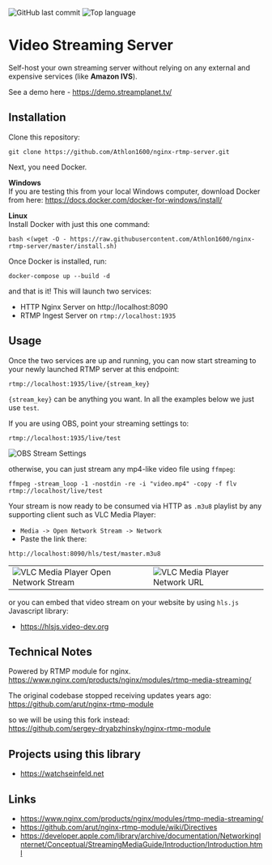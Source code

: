 ![GitHub last commit](https://img.shields.io/github/last-commit/athlon1600/nginx-rtmp-server)
![Top language](https://img.shields.io/github/languages/top/athlon1600/nginx-rtmp-server)

# Video Streaming Server

Self-host your own streaming server without relying on any external and expensive services (like **Amazon IVS**).

See a demo here - https://demo.streamplanet.tv/

## Installation

Clone this repository:

```shell
git clone https://github.com/Athlon1600/nginx-rtmp-server.git
```

Next, you need Docker.

**Windows**  
If you are testing this from your local Windows computer, download Docker from here:
https://docs.docker.com/docker-for-windows/install/

**Linux**  
Install Docker with just this one command:

```shell
bash <(wget -O - https://raw.githubusercontent.com/Athlon1600/nginx-rtmp-server/master/install.sh)
```

Once Docker is installed, run:

```shell
docker-compose up --build -d
```

and that is it! This will launch two services:

- HTTP Nginx Server on http://localhost:8090
- RTMP Ingest Server on `rtmp://localhost:1935`

## Usage

Once the two services are up and running, you can now start streaming to your newly launched RTMP server at this endpoint:

```shell
rtmp://localhost:1935/live/{stream_key}
```

`{stream_key}` can be anything you want. In all the examples below we just use `test`.

If you are using OBS, point your streaming settings to:

```shell
rtmp://localhost:1935/live/test
```

![OBS Stream Settings](https://i.imgur.com/iH5Zp2Q.png)


otherwise, you can just stream any mp4-like video file using `ffmpeg`:

```shell
ffmpeg -stream_loop -1 -nostdin -re -i "video.mp4" -copy -f flv rtmp://localhost/live/test
```

Your stream is now ready to be consumed via HTTP as `.m3u8` playlist by any supporting client such as VLC Media Player:
- `Media -> Open Network Stream -> Network`
- Paste the link there:

```shell
http://localhost:8090/hls/test/master.m3u8
```

|  |                                                                  |
|---------|------------------------------------------------------------------|
| ![VLC Media Player Open Network Stream](https://i.imgur.com/gSBSZqO.png) | ![VLC Media Player Network URL](https://i.imgur.com/j6P9AGv.png) |


or you can embed that video stream on your website by using `hls.js` Javascript library:
- https://hlsjs.video-dev.org

## Technical Notes

Powered by RTMP module for nginx.  
https://www.nginx.com/products/nginx/modules/rtmp-media-streaming/

The original codebase stopped receiving updates years ago:  
https://github.com/arut/nginx-rtmp-module

so we will be using this fork instead:  
https://github.com/sergey-dryabzhinsky/nginx-rtmp-module

## Projects using this library

- https://watchseinfeld.net

## Links

- https://www.nginx.com/products/nginx/modules/rtmp-media-streaming/
- https://github.com/arut/nginx-rtmp-module/wiki/Directives
- https://developer.apple.com/library/archive/documentation/NetworkingInternet/Conceptual/StreamingMediaGuide/Introduction/Introduction.html
